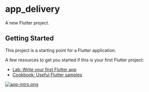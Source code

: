 # app_delivery

A new Flutter project.

## Getting Started

This project is a starting point for a Flutter application.

A few resources to get you started if this is your first Flutter project:

- [Lab: Write your first Flutter app](https://flutter.dev/docs/get-started/codelab)
- [Cookbook: Useful Flutter samples](https://flutter.dev/docs/cookbook)



[![app-intro.png](https://i.postimg.cc/x1hTjTXF/app-intro.png)](https://postimg.cc/RW1zXmQc)
